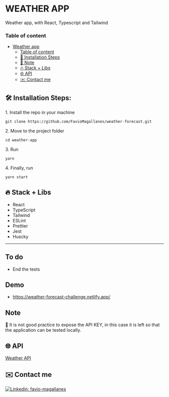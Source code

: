 # WEATHER APP

Weather app, with React, Typescript and Tailwind

### Table of content

- [Weather app](#weatherapp)
  - [Table of content](#table-of-content)
  - [🚀 Installation Steps](#-installation-steps)
  - [🚩 Note](#-note)
  - [🔥 Stack + Libs](#-stack--libs)
  - [🌐 API](#-weather-api)
  - [✉️ Contact me](#️-contact-me)

<h2>🛠️ Installation Steps:</h2>

<p>1. Install the repo in your machine</p>

`git clone https://github.com/FavioMagallanes/weather-forecast.git`

<p>2. Move to the project folder</p>

`cd weather-app`

<p>3. Run</p>

`yarn`

<p>4. Finally, run</p>

`yarn start`

## 🔥 Stack + Libs

- React
- TypeScript
- Tailwind
- ESLint
- Prettier
- Jest
- Huscky

---

## To do

- End the tests

## Demo

- https://weather-forecast-challenge.netlify.app/

## Note

🚩 It is not good practice to expose the API KEY, in this case it is left so
that the application can be tested locally.

## 🌐 API

[Weather API](https://www.weatherapi.com/)

## ✉️ Contact me

[![Linkedin: favio-magallanes](https://img.shields.io/badge/-favio-magallanes-blue?style=for-the-badge&logo=Linkedin&logoColor=white&logoWidth=50&link=https://www.linkedin.com/in/favio-magallanes/)](https://www.linkedin.com/in/favio-magallanes/)
